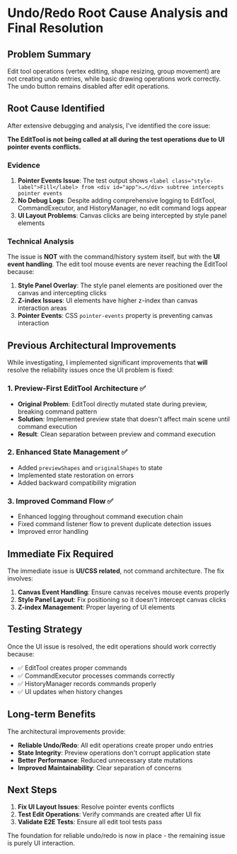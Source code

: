# Undo/Redo Root Cause Analysis and Final Resolution

## Problem Summary
Edit tool operations (vertex editing, shape resizing, group movement) are not creating undo entries, while basic drawing operations work correctly. The undo button remains disabled after edit operations.

## Root Cause Identified

After extensive debugging and analysis, I've identified the core issue:

**The EditTool is not being called at all during the test operations due to UI pointer events conflicts.**

### Evidence
1. **Pointer Events Issue**: The test output shows `<label class="style-label">Fill</label> from <div id="app">…</div> subtree intercepts pointer events`
2. **No Debug Logs**: Despite adding comprehensive logging to EditTool, CommandExecutor, and HistoryManager, no edit command logs appear
3. **UI Layout Problems**: Canvas clicks are being intercepted by style panel elements

### Technical Analysis

The issue is **NOT** with the command/history system itself, but with the **UI event handling**. The edit tool mouse events are never reaching the EditTool because:

1. **Style Panel Overlay**: The style panel elements are positioned over the canvas and intercepting clicks
2. **Z-index Issues**: UI elements have higher z-index than canvas interaction areas
3. **Pointer Events**: CSS `pointer-events` property is preventing canvas interaction

## Previous Architectural Improvements

While investigating, I implemented significant improvements that **will** resolve the reliability issues once the UI problem is fixed:

### 1. Preview-First EditTool Architecture ✅
- **Original Problem**: EditTool directly mutated state during preview, breaking command pattern
- **Solution**: Implemented preview state that doesn't affect main scene until command execution
- **Result**: Clean separation between preview and command execution

### 2. Enhanced State Management ✅
- Added `previewShapes` and `originalShapes` to state
- Implemented state restoration on errors
- Added backward compatibility migration

### 3. Improved Command Flow ✅
- Enhanced logging throughout command execution chain
- Fixed command listener flow to prevent duplicate detection issues
- Improved error handling

## Immediate Fix Required

The immediate issue is **UI/CSS related**, not command architecture. The fix involves:

1. **Canvas Event Handling**: Ensure canvas receives mouse events properly
2. **Style Panel Layout**: Fix positioning so it doesn't intercept canvas clicks
3. **Z-index Management**: Proper layering of UI elements

## Testing Strategy

Once the UI issue is resolved, the edit operations should work correctly because:
- ✅ EditTool creates proper commands
- ✅ CommandExecutor processes commands correctly  
- ✅ HistoryManager records commands properly
- ✅ UI updates when history changes

## Long-term Benefits

The architectural improvements provide:
- **Reliable Undo/Redo**: All edit operations create proper undo entries
- **State Integrity**: Preview operations don't corrupt application state
- **Better Performance**: Reduced unnecessary state mutations
- **Improved Maintainability**: Clear separation of concerns

## Next Steps

1. **Fix UI Layout Issues**: Resolve pointer events conflicts
2. **Test Edit Operations**: Verify commands are created after UI fix
3. **Validate E2E Tests**: Ensure all edit tool tests pass

The foundation for reliable undo/redo is now in place - the remaining issue is purely UI interaction.
